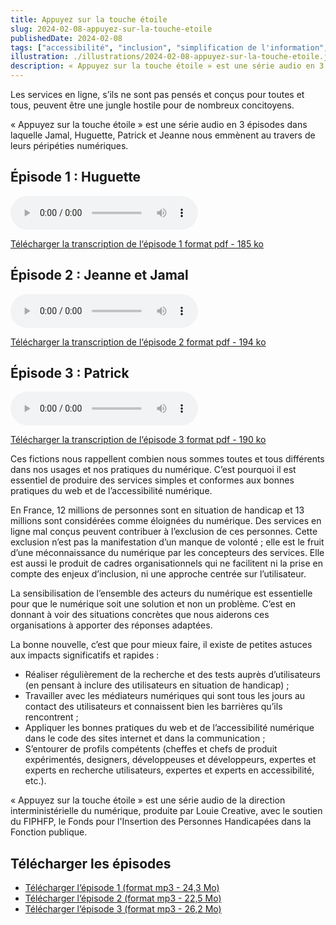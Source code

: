 ```yaml
---
title: Appuyez sur la touche étoile
slug: 2024-02-08-appuyez-sur-la-touche-etoile
publishedDate: 2024-02-08
tags: ["accessibilité", "inclusion", "simplification de l'information", "design"]
illustration: ./illustrations/2024-02-08-appuyez-sur-la-touche-etoile.jpeg
description: « Appuyez sur la touche étoile » est une série audio en 3 épisodes dans laquelle Jamal, Huguette, Patrick et Jeanne nous emmènent au travers de leurs péripéties numériques.
---
```


<p class="fr-text--lead">Les services en ligne, s’ils ne sont pas pensés et conçus pour toutes et tous, peuvent être une jungle hostile pour de nombreux concitoyens.</p>

« Appuyez sur la touche étoile » est une série audio en 3 épisodes dans laquelle Jamal, Huguette, Patrick et Jeanne nous emmènent au travers de leurs péripéties numériques.


<div class="fr-callout">
  <h2 class="fr-callout__title">Épisode 1 : Huguette</h2>
  <audio controls >
    <source src="/assets/podcast/aslte01.mp3" type="audio/mp3" />
  </audio>
  <p class="fr-callout__text">
 <a href="/assets/podcast/aslte01.pdf" class="fr-link fr-link--download fr-text--xs" download="transcription-Appuyez-sur-la-touche-etoile-Episode1.pdf">Télécharger la transcription de l‘épisode 1 <span class="fr-link__detail">format pdf - 185 ko</span></a>
</div>

<div class="fr-callout">
  <h2 class="fr-callout__title">Épisode 2 : Jeanne et Jamal</h2>
  <audio controls >
    <source src="/assets/podcast/aslte02.mp3" type="audio/mp3" />
  </audio>
    <p class="fr-callout__text">
 <a href="/assets/podcast/aslte02.pdf" class="fr-link fr-link--download fr-text--xs" download="transcription-Appuyez-sur-la-touche-etoile-Episode2.pdf">Télécharger la transcription de l‘épisode 2 <span class="fr-link__detail">format pdf - 194 ko</span></a>
  </p>
</div>


<div class="fr-callout">
  <h2 class="fr-callout__title">Épisode 3 : Patrick</h2>
  <audio controls >
    <source src="/assets/podcast/aslte03.mp3" type="audio/mp3" />
  </audio>
  <p class="fr-callout__text">
 <a href="/assets/podcast/aslte03.pdf" class="fr-link fr-link--download fr-text--xs" download="transcription-Appuyez-sur-la-touche-etoile-Episode3.pdf">Télécharger la transcription de l‘épisode 3 <span class="fr-link__detail">format pdf - 190 ko</span></a>
  </p>
</div>

Ces fictions nous rappellent combien nous sommes toutes et tous différents dans nos usages et nos pratiques du numérique. C’est pourquoi il est essentiel de produire des services simples et conformes aux bonnes pratiques du web et de l’accessibilité numérique.

En France, 12 millions de personnes sont en situation de handicap et 13 millions sont considérées comme éloignées du numérique. Des services en ligne mal conçus peuvent contribuer à l’exclusion de ces personnes. Cette exclusion n’est pas la manifestation d’un manque de volonté ; elle est le fruit d’une méconnaissance du numérique par les concepteurs des services. Elle est aussi le produit de cadres organisationnels qui ne facilitent ni la prise en compte des enjeux d’inclusion, ni une approche centrée sur l’utilisateur.

La sensibilisation de l’ensemble des acteurs du numérique est essentielle pour que le numérique soit une solution et non un problème. C’est en donnant à voir des situations concrètes que nous aiderons ces organisations à apporter des réponses adaptées.

La bonne nouvelle, c’est que pour mieux faire, il existe de petites astuces aux impacts significatifs et rapides :
* Réaliser régulièrement de la recherche et des tests auprès d’utilisateurs (en pensant à inclure des utilisateurs en situation de handicap) ;
* Travailler avec les médiateurs numériques qui sont tous les jours au contact des utilisateurs et connaissent bien les barrières qu’ils rencontrent ;
* Appliquer les bonnes pratiques du web et de l’accessibilité numérique dans le code des sites internet et dans la communication ;
* S’entourer de profils compétents (cheffes et chefs de produit expérimentés, designers, développeuses et développeurs, expertes et experts en recherche utilisateurs, expertes et experts en accessibilité, etc.).

« Appuyez sur la touche étoile » est une série audio de la direction interministérielle du numérique, produite par Louie Creative, avec le soutien du FIPHFP, le Fonds pour l'Insertion des Personnes Handicapées dans la Fonction publique.

<div class="fr-card  ">
<div class="fr-card__body">
<div class="fr-card__content">
<h2 class="fr-card__title">Télécharger les épisodes</h2>
<ul class="fr-card__desc">
<li><a href="/assets/podcast/aslte01.mp3" class="fr-link  fr-text--xs" download="appuyez-sur-la-touche-etoile-Episode1.mp3">Télécharger l‘épisode 1 (format mp3 - 24,3 Mo)</a></li>
<li><a href="/assets/podcast/aslte02.mp3" class="fr-link fr-text--xs" download="appuyez-sur-la-touche-etoile-Episode2.mp3">Télécharger l‘épisode 2 (format mp3 - 22,5 Mo)</a></li>
<li><a href="/assets/podcast/aslte03.mp3" class="fr-link  fr-text--xs" download="appuyez-sur-la-touche-etoile-Episode3.mp3">Télécharger l‘épisode 3 (format mp3 - 26,2 Mo)</a></li>
</ul>
</div>
</div>
</div>   
</div>